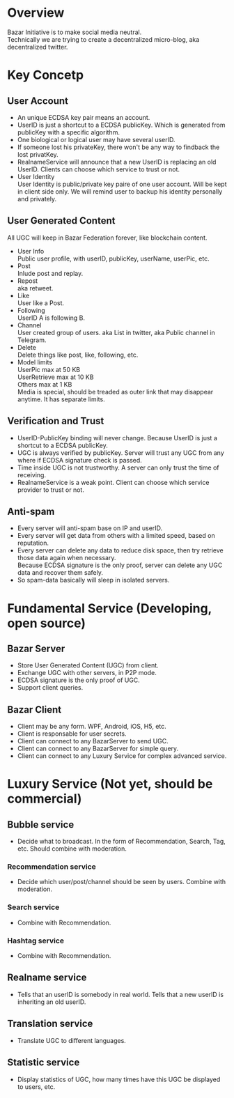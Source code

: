
# Overview

  Bazar Initiative is to make social media neutral.  
  Technically we are trying to create a decentralized micro-blog, aka decentralized twitter.

# Key Concetp

## User Account

- An unique ECDSA key pair means an account.
- UserID is just a shortcut to a ECDSA publicKey. Which is generated from publicKey with a specific algorithm.
- One biological or logical user may have several userID.
- If someone lost his privateKey, there won't be any way to findback the lost privatKey.
- RealnameService will announce that a new UserID is replacing an old UserID. Clients can choose which service to trust or not.
- User Identity  
   User Identity is public/private key paire of one user account. Will be kept in client side only. We will remind user to backup his identity personally and privately.

## User Generated Content

  All UGC will keep in Bazar Federation forever, like blockchain content.

- User Info  
   Public user profile, with userID, publicKey, userName, userPic, etc.
- Post  
   Inlude post and replay.
- Repost  
   aka retweet.
- Like  
   User like a Post.
- Following  
   UserID A is following B.
- Channel  
   User created group of users. aka List in twitter, aka Public channel in Telegram.
- Delete  
   Delete things like post, like, following, etc.
- Model limits  
   UserPic max at 50 KB  
   UserRetrieve max at 10 KB  
   Others max at 1 KB  
   Media is special, should be treaded as outer link that may disappear anytime. It has separate limits.

## Verification and Trust

- UserID-PublicKey binding will never change. Because UserID is just a shortcut to a ECDSA publicKey.
- UGC is always verified by publicKey. Server will trust any UGC from any where if ECDSA signature check is passed.
- Time inside UGC is not trustworthy. A server can only trust the time of receiving.
- RealnameService is a weak point. Client can choose which service provider to trust or not.

## Anti-spam

- Every server will anti-spam base on IP and userID.
- Every server will get data from others with a limited speed, based on reputation.
- Every server can delete any data to reduce disk space, then try retrieve those data again when necessary.  
  Because ECDSA signature is the only proof, server can delete any UGC data and recover them safely.
- So spam-data basically will sleep in isolated servers.

# Fundamental Service (Developing, open source)

## Bazar Server

- Store User Generated Content (UGC) from client.
- Exchange UGC with other servers, in P2P mode.
- ECDSA signature is the only proof of UGC.
- Support client queries.

## Bazar Client

- Client may be any form. WPF, Android, iOS, H5, etc.
- Client is responsable for user secrets.
- Client can connect to any BazarServer to send UGC.
- Client can connect to any BazarServer for simple query.
- Client can connect to any Luxury Service for complex advanced service.

# Luxury Service (Not yet, should be commercial)

## Bubble service

- Decide what to broadcast. In the form of Recommendation, Search, Tag, etc. Should combine with moderation.

### Recommendation service

- Decide which user/post/channel should be seen by users. Combine with moderation.

### Search service

- Combine with Recommendation.

### Hashtag service

- Combine with Recommendation.

## Realname service

- Tells that an userID is somebody in real world. Tells that a new userID is inheriting an old userID.

## Translation service

- Translate UGC to different languages.

## Statistic service

- Display statistics of UGC, how many times have this UGC be displayed to users, etc.
